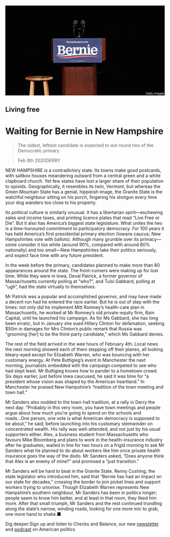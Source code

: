 ![](./images/20200208_USP002_0.jpg)

## Living free

# Waiting for Bernie in New Hampshire

> The oldest, leftiest candidate is expected to win round two of the Democratic primary

> Feb 8th 2020DERRY

NEW HAMPSHIRE is a contradictory state. Its towns make good postcards, with saltbox houses meandering outward from a central green and a white clapboard church. Yet few states have lost a larger share of their population to opioids. Geographically, it resembles its twin, Vermont, but whereas the Green Mountain State has a genial, hippieish image, the Granite State is the watchful neighbour sitting on his porch, fingering his shotgun every time your dog wanders too close to his property.

Its political culture is similarly unusual. It has a libertarian spirit—eschewing sales and income taxes, and printing licence plates that read “Live Free or Die”. But it also has America’s biggest state legislature. What unites the two is a time-honoured commitment to participatory democracy. For 100 years it has held America’s first presidential primary election (Iowans caucus; New Hampshirites vote with ballots). Although many grumble over its primacy—some consider it too white (around 90%, compared with around 60% nationally) and too small—New Hampshirites take their politics seriously, and expect face time with any future president.

In the week before the primary, candidates planned to make more than 80 appearances around the state. The front-runners were making up for lost time. While they were in Iowa, Deval Patrick, a former governor of Massachusetts currently polling at “who?”, and Tulsi Gabbard, polling at “ugh”, had the state virtually to themselves.

Mr Patrick was a popular and accomplished governor, and may have made a decent run had he entered the race earlier. But he is out of step with the times: not only did he implement Mitt Romney’s health-care plan in Massachusetts, he worked at Mr Romney’s old private-equity firm, Bain Capital, until he launched his campaign. As for Ms Gabbard, she has long been erratic, but in January she sued Hillary Clinton for defamation, seeking $50m in damages for Mrs Clinton’s public remark that Russia was "grooming [her] to be the third-party candidate," which Ms Gabbard denies.



The rest of the field arrived in the wee hours of February 4th. Local news the next morning showed each of them stepping off their planes, all looking bleary-eyed except for Elizabeth Warren, who was bouncing with her customary energy. At Pete Buttigieg’s event in Manchester the next morning, journalists embedded with the campaign competed to see who had slept least. Mr Buttigieg knows how to pander to a hometown crowd. Six days earlier, just before Iowa caucused, he said it was time for “a president whose vision was shaped by the American heartland.” In Manchester he praised New Hampshire’s “tradition of the town meeting and town hall.”

Mr Sanders also nodded to the town-hall tradition, at a rally in Derry the next day: “Probably in this very room, you have town meetings and people argue about how much you’re going to spend on the schools and roads...One person, one vote is what American democracy is supposed to be about,” he said, before launching into his customary stemwinder on concentrated wealth. His rally was well-attended, and not just by his usual supporters either. Alex, a business student from Massachusetts who favours Mike Bloomberg and plans to work in the health-insurance industry after he graduates, waited in line for two hours on a frigid morning to ask Mr Sanders what he planned to do about workers like him once private health insurance goes the way of the dodo. Mr Sanders asked, “Does anyone think that Alex is an enemy of mine?” and promised a “just transition.”

Mr Sanders will be hard to beat in the Granite State. Renny Cushing, the state legislator who introduced him, said that “Bernie has had an impact on our state for decades,” crossing the border to join picket lines and support workers trying to unionise. Though Elizabeth Warren represents New Hampshire’s southern neighbour, Mr Sanders has been in politics longer; people seem to know him better, and at least in that room, they liked him more. After that small triumph, Mr Sanders and the rest continued trundling along the state’s narrow, winding roads, looking for one more mic to grab, one more hand to shake.■

Dig deeper:Sign up and listen to Checks and Balance, our new [newsletter](https://www.economist.com//checksandbalance/) and [podcast](https://www.economist.com//podcasts/2020/04/24/checks-and-balance-our-weekly-podcast-on-american-politics) on American politics